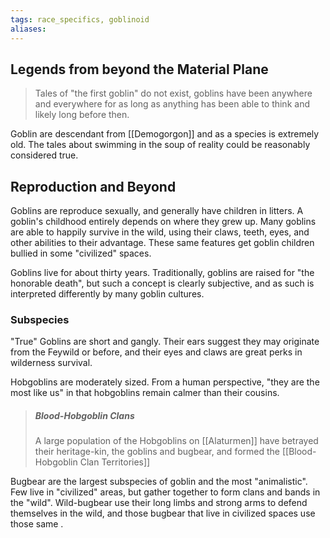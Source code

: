 ```yaml
---
tags: race_specifics, goblinoid
aliases:
---
```

## Legends from beyond the Material Plane
> Tales of "the first goblin" do not exist, goblins have been anywhere and everywhere for as long as anything has been able to think and likely long before then.

Goblin are descendant from [[Demogorgon]] and as a species is extremely old. The tales about swimming in the soup of reality could be reasonably considered true.

## Reproduction and Beyond
Goblins are reproduce sexually, and generally have children in litters. A goblin's childhood entirely depends on where they grew up. Many goblins are able to happily survive in the wild, using their claws, teeth, eyes, and other abilities to their advantage. These same features get goblin children bullied in some "civilized" spaces.

Goblins live for about thirty years. Traditionally, goblins are raised for "the honorable death", but such a concept is clearly subjective, and as such is interpreted differently by many goblin cultures.

### Subspecies
"True" Goblins are short and gangly. Their ears suggest they may originate from the Feywild or before, and their eyes and claws are great perks in wilderness survival.

Hobgoblins are moderately sized. From a human perspective, "they are the most like us" in that hobgoblins remain calmer than their cousins.

> ##### Blood-Hobgoblin Clans
> A large population of the Hobgoblins on [[Alaturmen]] have betrayed their heritage-kin, the goblins and bugbear, and formed the [[Blood-Hobgoblin Clan Territories]]

Bugbear are the largest subspecies of goblin and the most "animalistic". Few live in "civilized" areas, but gather together to form clans and bands in the "wild". Wild-bugbear use their long limbs and strong arms to defend themselves in the wild, and those bugbear that live in civilized spaces use those same .